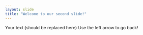 ```yaml
---
layout: slide
title: "Welcome to our second slide!"
---
```

Your text (should be replaced here)
Use the left arrow to go back!
